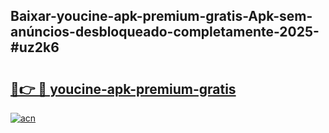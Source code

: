 ## Baixar-youcine-apk-premium-gratis-Apk-sem-anúncios-desbloqueado-completamente-2025-#uz2k6

# <h2><a href="https://ainizakaria.my?title=youcine-apk-premium-gratis&ref=20M">🔗👉 🔴 youcine-apk-premium-gratis</a></h2>

[![acn](https://github.com/user-attachments/assets/0f9c940e-d8b0-45ae-aac7-cd30a18b3e1c)](https://ainizakaria.my?title=youcine-apk-premium-gratis&ref=20M)

